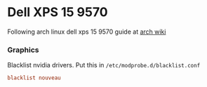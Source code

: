 # Dell XPS 15 9570

Following arch linux dell xps 15 9570 guide at [arch wiki](https://wiki.archlinux.org/title/Dell_XPS_15_9570)

### Graphics

Blacklist nvidia drivers. Put this in `/etc/modprobe.d/blacklist.conf`

```conf
blacklist nouveau
```
